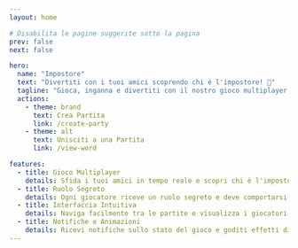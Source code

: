 ```yaml
---
layout: home

# Disabilita le pagine suggerite sotto la pagina
prev: false
next: false

hero:
  name: "Impostore"
  text: "Divertiti con i tuoi amici scoprendo chi è l'impostore! 👀"
  tagline: "Gioca, inganna e divertiti con il nostro gioco multiplayer online"
  actions:
    - theme: brand
      text: Crea Partita
      link: /create-party
    - theme: alt
      text: Unisciti a una Partita
      link: /view-word

features:
  - title: Gioco Multiplayer
    details: Sfida i tuoi amici in tempo reale e scopri chi è l'impostore tra voi.
  - title: Ruolo Segreto
    details: Ogni giocatore riceve un ruolo segreto e deve comportarsi di conseguenza.
  - title: Interfaccia Intuitiva
    details: Naviga facilmente tra le partite e visualizza i giocatori grazie a un'interfaccia semplice e chiara.
  - title: Notifiche e Animazioni
    details: Ricevi notifiche sullo stato del gioco e goditi effetti divertenti come coriandoli alla scoperta dell'impostore.
---
```

